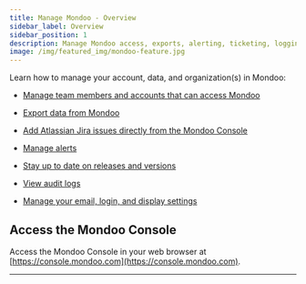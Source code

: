 ```yaml
---
title: Manage Mondoo - Overview
sidebar_label: Overview
sidebar_position: 1
description: Manage Mondoo access, exports, alerting, ticketing, logging, and versions
image: /img/featured_img/mondoo-feature.jpg
---
```


Learn how to manage your account, data, and organization(s) in Mondoo:

- [Manage team members and accounts that can access Mondoo](/platform/maintain/access/overview)

- [Export data from Mondoo](/platform/maintain/export/overview)

- [Add Atlassian Jira issues directly from the Mondoo Console](/platform/maintain/jira/)

- [Manage alerts](/platform/maintain/alerting/overview)

- [Stay up to date on releases and versions](/platform/maintain/version/)

- [View audit logs](/platform/maintain/log/)

- [Manage your email, login, and display settings](/platform/maintain/user/overview)

## Access the Mondoo Console

Access the Mondoo Console in your web browser at [https://console.mondoo.com](https://console.mondoo.com).

---
